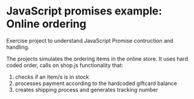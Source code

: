 # JavaScript promises example: Online ordering 

Exercise project to understand JavaScript Promise contruction and handling.

The projects simulates the ordering items in the online store. It uses hard coded order, calls on shop.js functionality that:
1. checks if an item/s is in stock
2. processes payment according to the hardcoded giftcard balance
3. creates shipping process and generates tracking number


